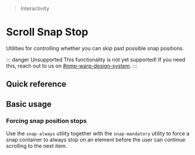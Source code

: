 > Interactivity

# Scroll Snap Stop

Utilities for controlling whether you can skip past possible snap positions.

::: danger Unsupported
This functionality is not yet supported! If you need this, reach out to us on [#nmp-warp-design-system](https://sch-chat.slack.com/archives/C04P0GYTHPV).
:::

## Quick reference

<qr-table />

## Basic usage

### Forcing snap position stops
Use the `snap-always` utility together with the `snap-mandatory` utility to force a snap container to always stop on an element before the user can continue scrolling to the next item.